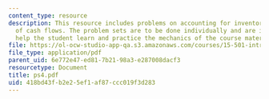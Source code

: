 ```yaml
---
content_type: resource
description: This resource includes problems on accounting for inventory and the statement
  of cash flows. The problem sets are to be done individually and are intended to
  help the student learn and practice the mechanics of the course material.
file: https://ol-ocw-studio-app-qa.s3.amazonaws.com/courses/15-501-introduction-to-financial-and-managerial-accounting-spring-2004/418bd43fb2e25ef1af87ccc019f3d283_ps4.pdf
file_type: application/pdf
parent_uid: 6e772e47-ed81-7b21-98a3-e287008dacf3
resourcetype: Document
title: ps4.pdf
uid: 418bd43f-b2e2-5ef1-af87-ccc019f3d283
---
```

